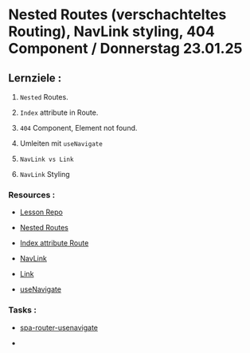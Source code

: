 # Nested Routes (verschachteltes Routing), NavLink styling, 404 Component / Donnerstag 23.01.25

## Lernziele :

1. `Nested` Routes.

2. `Index` attribute in Route.

3. `404` Component, Element not found.

4. Umleiten mit `useNavigate`

5. `NavLink vs Link`

6. `NavLink` Styling

### Resources :

- [Lesson Repo](https://github.com/dci-fbw-wd-24-d05/nested-react-router)

- [Nested Routes](https://www.robinwieruch.de/react-router-nested-routes/)

- [Index attribute Route](https://www.w3schools.com/react/react_router.asp)

- [NavLink](https://api.reactrouter.com/v7/functions/react_router.NavLink.html)

- [Link](https://api.reactrouter.com/v7/functions/react_router.Link.html)

- [useNavigate](https://api.reactrouter.com/v7/functions/react_router.useNavigate.html)

### Tasks :

- [spa-router-usenavigate](https://classroom.github.com/a/O9uABk29)

- []()